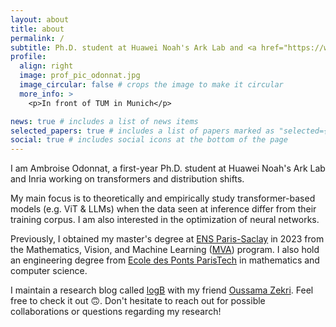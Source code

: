 ```yaml
---
layout: about
title: about
permalink: /
subtitle: Ph.D. student at Huawei Noah's Ark Lab and <a href="https://www.inria.fr/en">Inria</a>. <br\> Jointly supervised by <a href="https://ievred.github.io/">Ievgen Redko</a>, <a href="https://rtavenar.github.io/research/bio.html">Romain Tavenard</a> and <a href="https://people.irisa.fr/Laetitia.Chapel/">Laetitia Chapel</a>.
profile:
  align: right
  image: prof_pic_odonnat.jpg
  image_circular: false # crops the image to make it circular
  more_info: >
    <p>In front of TUM in Munich</p>

news: true # includes a list of news items
selected_papers: true # includes a list of papers marked as "selected={true}"
social: true # includes social icons at the bottom of the page
---
```


I am Ambroise Odonnat, a first-year Ph.D. student at Huawei Noah's Ark Lab and Inria working on transformers and distribution shifts.

My main focus is to theoretically and empirically study transformer-based models (e.g. ViT & LLMs) when the data seen at inference differ from their training corpus. I am also interested in the optimization of neural networks. 

Previously, I obtained my master's degree at [ENS Paris-Saclay](https://ens-paris-saclay.fr/) in 2023 from the Mathematics, Vision, and Machine Learning ([MVA](https://www.master-mva.com/)) program. I also hold an engineering degree from [Ecole des Ponts ParisTech](https://en.wikipedia.org/wiki/%C3%89cole_des_ponts_ParisTech) in mathematics and computer science. 

I maintain a research blog called <a href="https://logb-research.github.io/">logB<a/>  with my friend <a href="https://www.oussamazekri.fr/">Oussama Zekri<a/>. Feel free to check it out 🙃. Don't hesitate to reach out for possible collaborations or questions regarding my research!


